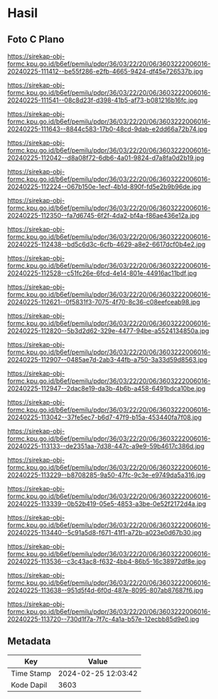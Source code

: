 # Hasil

## Foto C Plano

https://sirekap-obj-formc.kpu.go.id/b6ef/pemilu/pdpr/36/03/22/20/06/3603222006016-20240225-111412--be55f286-e2fb-4665-9424-df45e726537b.jpg

https://sirekap-obj-formc.kpu.go.id/b6ef/pemilu/pdpr/36/03/22/20/06/3603222006016-20240225-111541--08c8d23f-d398-41b5-af73-b081216b16fc.jpg

https://sirekap-obj-formc.kpu.go.id/b6ef/pemilu/pdpr/36/03/22/20/06/3603222006016-20240225-111643--8844c583-17b0-48cd-9dab-e2dd66a72b74.jpg

https://sirekap-obj-formc.kpu.go.id/b6ef/pemilu/pdpr/36/03/22/20/06/3603222006016-20240225-112042--d8a08f72-6db6-4a01-9824-d7a8fa0d2b19.jpg

https://sirekap-obj-formc.kpu.go.id/b6ef/pemilu/pdpr/36/03/22/20/06/3603222006016-20240225-112224--067b150e-1ecf-4b1d-890f-fd5e2b9b96de.jpg

https://sirekap-obj-formc.kpu.go.id/b6ef/pemilu/pdpr/36/03/22/20/06/3603222006016-20240225-112350--fa7d6745-6f2f-4da2-bf4a-f86ae436e12a.jpg

https://sirekap-obj-formc.kpu.go.id/b6ef/pemilu/pdpr/36/03/22/20/06/3603222006016-20240225-112438--bd5c6d3c-6cfb-4629-a8e2-6617dcf0b4e2.jpg

https://sirekap-obj-formc.kpu.go.id/b6ef/pemilu/pdpr/36/03/22/20/06/3603222006016-20240225-112528--c51fc26e-6fcd-4e14-801e-44916ac11bdf.jpg

https://sirekap-obj-formc.kpu.go.id/b6ef/pemilu/pdpr/36/03/22/20/06/3603222006016-20240225-112621--0f5831f3-7075-4f70-8c36-c08eefceab98.jpg

https://sirekap-obj-formc.kpu.go.id/b6ef/pemilu/pdpr/36/03/22/20/06/3603222006016-20240225-112820--5b3d2d62-329e-4477-94be-a5524134850a.jpg

https://sirekap-obj-formc.kpu.go.id/b6ef/pemilu/pdpr/36/03/22/20/06/3603222006016-20240225-112907--0485ae7d-2ab3-44fb-a750-3a33d59d8563.jpg

https://sirekap-obj-formc.kpu.go.id/b6ef/pemilu/pdpr/36/03/22/20/06/3603222006016-20240225-112947--2dac8e19-da3b-4b6b-a458-6491bdca10be.jpg

https://sirekap-obj-formc.kpu.go.id/b6ef/pemilu/pdpr/36/03/22/20/06/3603222006016-20240225-113042--37fe5ec7-b6d7-47f9-b15a-453440fa7f08.jpg

https://sirekap-obj-formc.kpu.go.id/b6ef/pemilu/pdpr/36/03/22/20/06/3603222006016-20240225-113133--de2351aa-7d38-447c-a9e9-59b4617c386d.jpg

https://sirekap-obj-formc.kpu.go.id/b6ef/pemilu/pdpr/36/03/22/20/06/3603222006016-20240225-113229--b8708285-9a50-47fc-9c3e-e9749da5a316.jpg

https://sirekap-obj-formc.kpu.go.id/b6ef/pemilu/pdpr/36/03/22/20/06/3603222006016-20240225-113339--0b52b419-05e5-4853-a3be-0e52f2172d4a.jpg

https://sirekap-obj-formc.kpu.go.id/b6ef/pemilu/pdpr/36/03/22/20/06/3603222006016-20240225-113440--5c91a5d8-f671-41f1-a72b-a023e0d67b30.jpg

https://sirekap-obj-formc.kpu.go.id/b6ef/pemilu/pdpr/36/03/22/20/06/3603222006016-20240225-113536--c3c43ac8-f632-4bb4-86b5-16c38972df8e.jpg

https://sirekap-obj-formc.kpu.go.id/b6ef/pemilu/pdpr/36/03/22/20/06/3603222006016-20240225-113638--951d5f4d-6f0d-487e-8095-807ab87687f6.jpg

https://sirekap-obj-formc.kpu.go.id/b6ef/pemilu/pdpr/36/03/22/20/06/3603222006016-20240225-113720--730d1f7a-7f7c-4a1a-b57e-12ecbb85d9e0.jpg


## Metadata

| Key        | Value               |
| ---------- | ------------------- |
| Time Stamp | 2024-02-25 12:03:42 |
| Kode Dapil | 3603                |



